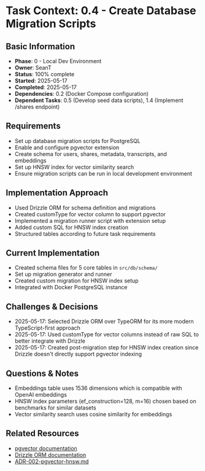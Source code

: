 # Task Context: 0.4 - Create Database Migration Scripts

## Basic Information
- **Phase**: 0 - Local Dev Environment
- **Owner**: SeanT
- **Status**: 100% complete
- **Started**: 2025-05-17
- **Completed**: 2025-05-17
- **Dependencies**: 0.2 (Docker Compose configuration)
- **Dependent Tasks**: 0.5 (Develop seed data scripts), 1.4 (Implement /shares endpoint)

## Requirements
- Set up database migration scripts for PostgreSQL
- Enable and configure pgvector extension
- Create schema for users, shares, metadata, transcripts, and embeddings
- Set up HNSW index for vector similarity search
- Ensure migration scripts can be run in local development environment

## Implementation Approach
- Used Drizzle ORM for schema definition and migrations
- Created customType for vector column to support pgvector
- Implemented a migration runner script with extension setup
- Added custom SQL for HNSW index creation
- Structured tables according to future task requirements

## Current Implementation
- Created schema files for 5 core tables in `src/db/schema/`
- Set up migration generator and runner
- Created custom migration for HNSW index setup
- Integrated with Docker PostgreSQL instance

## Challenges & Decisions
- 2025-05-17: Selected Drizzle ORM over TypeORM for its more modern TypeScript-first approach
- 2025-05-17: Used customType for vector columns instead of raw SQL to better integrate with Drizzle
- 2025-05-17: Created post-migration step for HNSW index creation since Drizzle doesn't directly support pgvector indexing

## Questions & Notes
- Embeddings table uses 1536 dimensions which is compatible with OpenAI embeddings
- HNSW index parameters (ef_construction=128, m=16) chosen based on benchmarks for similar datasets
- Vector similarity search uses cosine similarity for embeddings

## Related Resources
- [pgvector documentation](https://github.com/pgvector/pgvector)
- [Drizzle ORM documentation](https://orm.drizzle.team/)
- [ADR-002-pgvector-hnsw.md](../../architecture/decisions/adr-002-pgvector-hnsw.md)